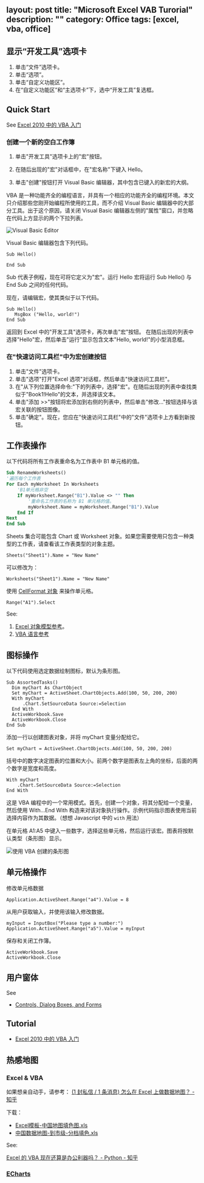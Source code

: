 layout: post
title: "Microsoft Excel  VAB Turorial"
description: ""
category: Office
tags: [excel, vba, office]
---

## 显示“开发工具”选项卡

1. 单击“文件”选项卡。
2. 单击“选项”。
3. 单击“自定义功能区”。
4. 在“自定义功能区”和“主选项卡”下，选中“开发工具”复选框。

<!-- more -->

## Quick Start

See [Excel 2010 中的 VBA 入门](https://msdn.microsoft.com/zh-cn/library/office/ee814737(v=office.14).aspx)

### 创建一个新的空白工作簿

1.  单击"开发工具"选项卡上的"宏"按钮。

2.  在随后出现的"宏"对话框中，在"宏名称"下键入 Hello。

3.  单击"创建"按钮打开 Visual Basic 编辑器，其中包含已键入的新宏的大纲。

VBA 是一种功能齐全的编程语言，并具有一个相应的功能齐全的编程环境。本文只介绍那些您刚开始编程所使用的工具，而不介绍 Visual Basic 编辑器中的大部分工具。出于这个原因，请关闭 Visual Basic 编辑器左侧的"属性"窗口，并忽略在代码上方显示的两个下拉列表。

![Visual Basic Editor](https://i-msdn.sec.s-msft.com/dynimg/IC402119.jpg "Visual Basic Editor")

Visual Basic 编辑器包含下列代码。

```
Sub Hello()

End Sub
```

Sub 代表子例程，现在可将它定义为"宏"。运行 Hello 宏将运行 Sub Hello() 与 End Sub 之间的任何代码。

现在，请编辑宏，使其类似于以下代码。

```
Sub Hello()
   MsgBox ("Hello, world!")
End Sub
```

返回到 Excel 中的"开发工具"选项卡，再次单击"宏"按钮。 在随后出现的列表中选择"Hello"宏，然后单击"运行"显示包含文本"Hello, world!"的小型消息框。

### 在"快速访问工具栏"中为宏创建按钮

1.  单击"文件"选项卡。
2.  单击"选项"打开"Excel 选项"对话框，然后单击"快速访问工具栏"。
3.  在"从下列位置选择命令:"下的列表中，选择"宏"。在随后出现的列表中查找类似于"Book1!Hello"的文本，并选择该文本。 
4.  单击"添加 >>"按钮将宏添加到右侧的列表中，然后单击"修改…"按钮选择与该宏关联的按钮图像。 
5.  单击"确定"。现在，您应在"快速访问工具栏"中的"文件"选项卡上方看到新按钮。

## 工作表操作

以下代码将所有工作表重命名为工作表中 B1 单元格的值。

```vb
Sub RenameWorksheets()
'遍历每个工作表
For Each myWorksheet In Worksheets
    'B1单元格非空
    If myWorksheet.Range("B1").Value <> "" Then
        '重命名工作表的名称为 B1 单元格的值。
        myWorksheet.Name = myWorksheet.Range("B1").Value
    End If
Next
End Sub
```

Sheets 集合可能包含 Chart 或 Worksheet 对象。如果您需要使用只包含一种类型的工作表，请查看该工作表类型的对象主题。

```
Sheets("Sheet1").Name = "New Name"
```

可以修改为：

```
Worksheets("Sheet1").Name = "New Name"
```

使用 [CellFormat 对象](https://msdn.microsoft.com/zh-cn/library/bb210108.aspx) 来操作单元格。

```
Range("A1").Select
```

See:

1. [Excel 对象模型参考](https://msdn.microsoft.com/zh-cn/library/bb149081.aspx)。
2. [VBA 语言参考](https://msdn.microsoft.com/zh-cn/library/ee441138.aspx)

## 图标操作

以下代码使用选定数据绘制图标，默认为条形图。

```
Sub AssortedTasks()
  Dim myChart As ChartObject
  Set myChart = ActiveSheet.ChartObjects.Add(100, 50, 200, 200)
  With myChart
      .Chart.SetSourceData Source:=Selection
  End With
  ActiveWorkbook.Save
  ActiveWorkbook.Close
End Sub
```

添加一行以创建图表对象，并将 myChart 变量分配给它。

```
Set myChart = ActiveSheet.ChartObjects.Add(100, 50, 200, 200)
```

括号中的数字决定图表的位置和大小。前两个数字是图表左上角的坐标，后面的两个数字是宽度和高度。

```
With myChart
    .Chart.SetSourceData Source:=Selection
End With
```

这是 VBA 编程中的一个常用模式。首先，创建一个对象，将其分配给一个变量，然后使用 With…End With 构造来对该对象执行操作。示例代码指示图表使用当前选择内容作为其数据。（想想 Javascript 中的 `with` 用法）

在单元格 A1:A5 中键入一些数字，选择这些单元格，然后运行该宏。图表将按默认类型（条形图）显示。

![使用 VBA 创建的条形图](https://i-msdn.sec.s-msft.com/dynimg/IC402124.jpg "使用 VBA 创建的条形图")

## 单元格操作

修改单元格数据

```
Application.ActiveSheet.Range("a4").Value = 8
```

从用户获取输入，并使用该输入修改数据。

```
myInput = InputBox("Please type a number:")
Application.ActiveSheet.Range("a5").Value = myInput
```

保存和关闭工作簿。

```
ActiveWorkbook.Save
ActiveWorkbook.Close
```

## 用户窗体

See

- [Controls, Dialog Boxes, and Forms](https://msdn.microsoft.com/zh-cn/library/bb149075.aspx)

## Tutorial

- [Excel 2010 中的 VBA 入门](https://msdn.microsoft.com/zh-cn/library/office/ee814737(v=office.14).aspx)

## 热感地图

### Excel & VBA

如果想亲自动手，请参考： [(1 封私信 / 1 条消息) 怎么在 Excel 上做数据地图？ - 知乎](https://www.zhihu.com/question/30073147)

下载：

- [Excel模板-中国地图填色图.xls](http://johnnyimages.qiniudn.com/Excel%E6%A8%A1%E6%9D%BF-%E4%B8%AD%E5%9B%BD%E5%9C%B0%E5%9B%BE%E5%A1%AB%E8%89%B2%E5%9B%BE.xls)
- [中国数据地图-到市级-分档填色.xls](http://johnnyimages.qiniudn.com/%E4%B8%AD%E5%9B%BD%E6%95%B0%E6%8D%AE%E5%9C%B0%E5%9B%BE-%E5%88%B0%E5%B8%82%E7%BA%A7-%E5%88%86%E6%A1%A3%E5%A1%AB%E8%89%B2.xls)

See:

[Excel 的 VBA 现在还算是办公利器吗？ - Python - 知乎](http://www.zhihu.com/question/24833569)

### [ECharts](http://echarts.baidu.com/index.html)